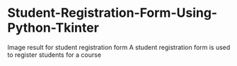 # Student-Registration-Form-Using-Python-Tkinter
 Image result for student registration form A student registration form is used to register students for a course
